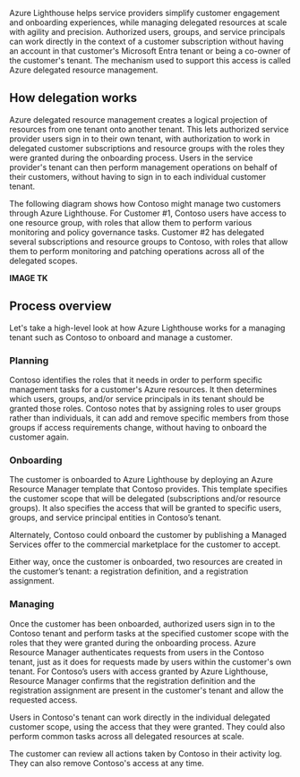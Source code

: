 Azure Lighthouse helps service providers simplify customer engagement and onboarding experiences, while managing delegated resources at scale with agility and precision. Authorized users, groups, and service principals can work directly in the context of a customer subscription without having an account in that customer's Microsoft Entra tenant or being a co-owner of the customer's tenant. The mechanism used to support this access is called Azure delegated resource management. 

## How delegation works

Azure delegated resource management creates a logical projection of resources from one tenant onto another tenant. This lets authorized service provider users sign in to their own tenant, with authorization to work in delegated customer subscriptions and resource groups with the roles they were granted during the onboarding process. Users in the service provider's tenant can then perform management operations on behalf of their customers, without having to sign in to each individual customer tenant.

The following diagram shows how Contoso might manage two customers through Azure Lighthouse. For Customer #1, Contoso users have access to one resource group, with roles that allow them to perform various monitoring and policy governance tasks. Customer #2 has delegated several subscriptions and resource groups to Contoso, with roles that allow them to perform monitoring and patching operations across all of the delegated scopes.

**IMAGE TK**

## Process overview

Let's take a high-level look at how Azure Lighthouse works for a managing tenant such as Contoso to onboard and manage a customer.

### Planning

Contoso identifies the roles that it needs in order to perform specific management tasks for a customer's Azure resources. It then determines which users, groups, and/or service principals in its tenant should be granted those roles. Contoso notes that by assigning roles to user groups rather than individuals, it can add and remove specific members from those groups if access requirements change, without having to onboard the customer again.

### Onboarding

The customer is onboarded to Azure Lighthouse by deploying an Azure Resource Manager template that Contoso provides. This template specifies the customer scope that will be delegated (subscriptions and/or resource groups). It also specifies the access that will be granted to specific users, groups, and service principal entities in Contoso’s tenant.

Alternately, Contoso could onboard the customer by publishing a Managed Services offer to the commercial marketplace for the customer to accept.

Either way, once the customer is onboarded, two resources are created in the customer’s tenant: a registration definition, and a registration assignment.

### Managing

Once the customer has been onboarded, authorized users sign in to the Contoso tenant and perform tasks at the specified customer scope with the roles that they were granted during the onboarding process. Azure Resource Manager authenticates requests from users in the Contoso tenant, just as it does for requests made by users within the customer's own tenant. For Contoso’s users with access granted by Azure Lighthouse, Resource Manager confirms that the registration definition and the registration assignment are present in the customer's tenant and allow the requested access.

Users in Contoso's tenant can work directly in the individual delegated customer scope, using the access that they were granted. They could also perform common tasks across all delegated resources at scale.

The customer can review all actions taken by Contoso in their activity log. They can also remove Contoso's access at any time.
